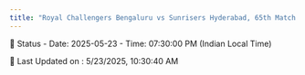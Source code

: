 ```yaml
---
title: "Royal Challengers Bengaluru vs Sunrisers Hyderabad, 65th Match - Live Cricket Score"
---
```


📑 Status - Date: 2025-05-23 - Time: 07:30:00 PM (Indian Local Time)

📝 Last Updated on : 5/23/2025, 10:30:40 AM  

